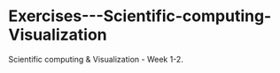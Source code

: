 # Exercises---Scientific-computing-Visualization
Scientific computing &amp; Visualization - Week 1-2.

